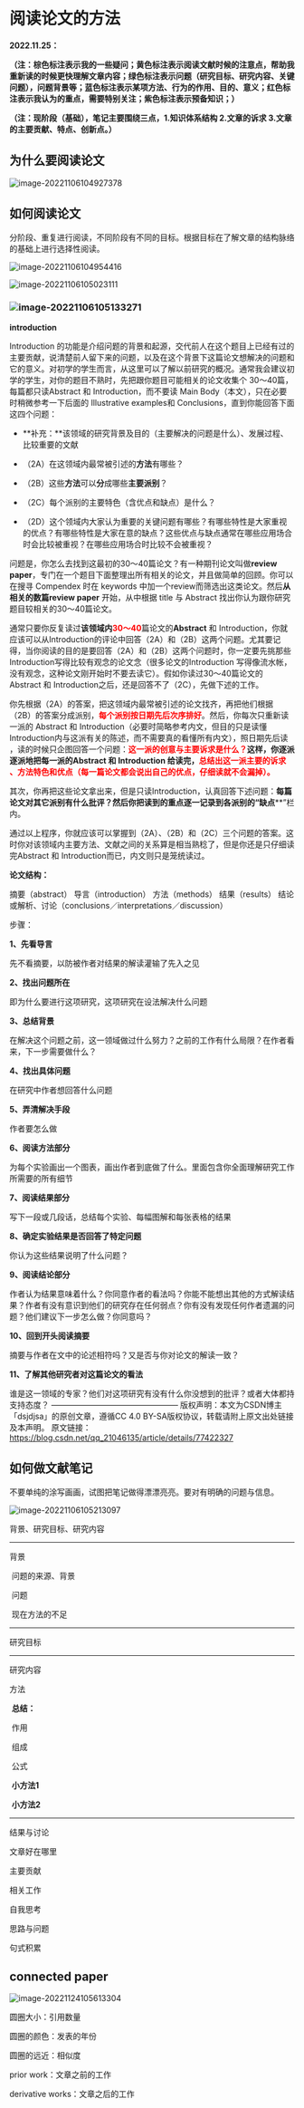 # 阅读论文的方法

**2022.11.25：**

**（注：棕色标注表示我的一些疑问；黄色标注表示阅读文献时候的注意点，帮助我重新读的时候更快理解文章内容；绿色标注表示问题（研究目标、研究内容、关键问题），问题背景等；蓝色标注表示某项方法、行为的作用、目的、意义；红色标注表示我认为的重点，需要特别关注；紫色标注表示预备知识；）**

**（注：现阶段（基础），笔记主要围绕三点，1.知识体系结构  2.文章的诉求  3.文章的主要贡献、特点、创新点。）**

## 为什么要阅读论文

![image-20221106104927378](C:\Users\admin\AppData\Roaming\Typora\typora-user-images\image-20221106104927378.png)



## 如何阅读论文

分阶段、重复进行阅读，不同阶段有不同的目标。根据目标在了解文章的结构脉络的基础上进行选择性阅读。

![image-20221106104954416](C:\Users\admin\AppData\Roaming\Typora\typora-user-images\image-20221106104954416.png)

![image-20221106105023111](C:\Users\admin\AppData\Roaming\Typora\typora-user-images\image-20221106105023111.png)

### ![image-20221106105133271](C:\Users\admin\AppData\Roaming\Typora\typora-user-images\image-20221106105133271.png)

**introduction**

Introduction 的功能是介绍问题的背景和起源，交代前人在这个题目上已经有过的主要贡献，说清楚前人留下来的问题，以及在这个背景下这篇论文想解决的问题和它的意义。对初学的学生而言，从这里可以了解以前研究的概况。通常我会建议初学的学生，对你的题目不熟时，先把跟你题目可能相关的论文收集个 30～40篇，每篇都只读Abstract 和 Introduction，而不要读 Main Body（本文），只在必要时稍微参考一下后面的 Illustrative examples和 Conclusions，直到你能回答下面这四个问题：



- **补充：**该领域的研究背景及目的（主要解决的问题是什么）、发展过程、比较重要的文献

- （2A）在这领域内最常被引述的**方法**有哪些？
- （2B）这些**方法**可以**分**成哪些**主要派别**？
- （2C）每个派别的主要特色（含优点和缺点）是什么？
- （2D）这个领域内大家认为重要的关键问题有哪些？有哪些特性是大家重视的优点？有哪些特性是大家在意的缺点？这些优点与缺点通常在哪些应用场合时会比较被重视？在哪些应用场合时比较不会被重视？



问题是，你怎么去找到这最初的30～40篇论文？有一种期刊论文叫做**review paper**，专门在一个题目下面整理出所有相关的论文，并且做简单的回顾。你可以在搜寻 Compendex 时在 keywords 中加一个review而筛选出这类论文。然后**从相关的数篇review paper** 开始，从中根据 title 与 Abstract 找出你认为跟你研究题目较相关的30～40篇论文。



通常只要你反复读过**该领域内**<font color='red'>**30～40**</font>篇论文的**Abstract** 和 Introduction，你就应该可以从Introduction的评论中回答（2A）和（2B）这两个问题。尤其要记得，当你阅读的目的是要回答（2A）和（2B）这两个问题时，你一定要先挑那些 Introduction写得比较有观念的论文念（很多论文的Introduction 写得像流水帐，没有观念，这种论文刚开始时不要去读它）。假如你读过30～40篇论文的 Abstract 和 Introduction之后，还是回答不了（2C），先做下述的工作。



你先根据（2A）的答案，把这领域内最常被引述的论文找齐，再把他们根据（2B）的答案分成派别，**<font color='red'>每个派别按日期先后次序排好</font>**。然后，你每次只重新读一派的 Abstract 和 Introduction（必要时简略参考内文，但目的只是读懂Introduction内与这派有关的陈述，而不需要真的看懂所有内文），照日期先后读 ，读的时候只企图回答一个问题：**<font color='red'>这一派的创意与主要诉求是什么？</font>**这样，你逐派逐派地把每一派的Abstract 和 Introduction 给读完，**<font color='red'>总结出这一派主要的诉求 、方法特色和优点（每一篇论文都会说出自己的优点，仔细读就不会漏掉）。</font>**



其次，你再把这些论文拿出来，但是只读Introduction，认真回答下述问题：**每篇论文对其它派别有什么批评？然后你把读到的重点逐一记录到各派别的“缺点****”栏内。

通过以上程序，你就应该可以掌握到（2A）、（2B）和（2C）三个问题的答案。这时你对该领域内主要方法、文献之间的关系算是相当熟稔了，但是你还是只仔细读完Abstract 和 Introduction而已，内文则只是笼统读过。



**论文结构：**

摘要（abstract）
导言（introduction）
方法（methods）
结果（results）
结论或解析、讨论（conclusions／interpretations／discussion）

步骤：

**1、先看导言**

先不看摘要，以防被作者对结果的解读灌输了先入之见

**2、找出问题所在**

即为什么要进行这项研究，这项研究在设法解决什么问题

**3、总结背景**

在解决这个问题之前，这一领域做过什么努力？之前的工作有什么局限？在作者看来，下一步需要做什么？

**4、找出具体问题**

在研究中作者想回答什么问题

**5、弄清解决手段**

作者要怎么做

**6、阅读方法部分**

为每个实验画出一个图表，画出作者到底做了什么。里面包含你全面理解研究工作所需要的所有细节

**7、阅读结果部分**

写下一段或几段话，总结每个实验、每幅图解和每张表格的结果

**8、确定实验结果是否回答了特定问题**

你认为这些结果说明了什么问题？

**9、阅读结论部分**

作者认为结果意味着什么？你同意作者的看法吗？你能不能想出其他的方式解读结果？作者有没有意识到他们的研究存在任何弱点？你有没有发现任何作者遗漏的问题？他们建议下一步怎么做？你同意吗？

**10、回到开头阅读摘要**

摘要与作者在文中的论述相符吗？又是否与你对论文的解读一致？

**11、了解其他研究者对这篇论文的看法**

谁是这一领域的专家？他们对这项研究有没有什么你没想到的批评？或者大体都持支持态度？
————————————————
版权声明：本文为CSDN博主「dsjdjsa」的原创文章，遵循CC 4.0 BY-SA版权协议，转载请附上原文出处链接及本声明。
原文链接：https://blog.csdn.net/qq_21046135/article/details/77422327

## 如何做文献笔记

不要单纯的涂写画画，试图把笔记做得漂漂亮亮。要对有明确的问题与信息。

![image-20221106105213097](C:\Users\admin\AppData\Roaming\Typora\typora-user-images\image-20221106105213097.png)



背景、研究目标、研究内容

------

背景

​	问题的来源、背景

​	问题

​	现在方法的不足

------

研究目标



------

研究内容

方法

​	**总结：**

​		作用

​		组成

​		公式

​	**小方法1**

​	**小方法2**

------

结果与讨论



文章好在哪里

主要贡献



相关工作



自我思考

思路与问题



句式积累





## connected paper

![image-20221124105613304](C:\Users\admin\AppData\Roaming\Typora\typora-user-images\image-20221124105613304.png)

圆圈大小：引用数量

圆圈的颜色：发表的年份

圆圈的远近：相似度

prior work：文章之前的工作

derivative works：文章之后的工作